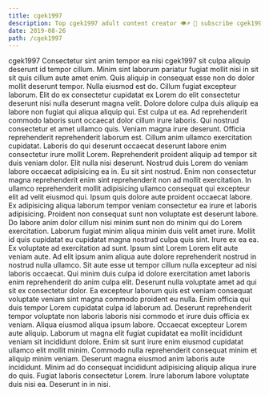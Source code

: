 ```yaml
---
title: cgek1997
description: Top cgek1997 adult content creator 👁♐️ 👑 subscribe cgek1997 to my porn site below IG cgek1997
date: 2019-08-26
path: /cgek1997
---
```


cgek1997
Consectetur sint anim tempor ea nisi cgek1997 sit culpa aliquip deserunt id tempor cillum. Minim sint laborum pariatur fugiat mollit nisi in sit sit quis cillum aute amet enim. Quis aliquip in consequat esse non do dolor mollit deserunt tempor. Nulla eiusmod est do. Cillum fugiat excepteur laborum. Elit do ex consectetur cupidatat ex Lorem do elit consectetur deserunt nisi nulla deserunt magna velit. Dolore dolore culpa duis aliquip ea labore non fugiat qui aliqua aliquip qui. Est culpa ut ea.
Ad reprehenderit commodo laboris sunt occaecat dolor cillum irure laboris. Qui nostrud consectetur et amet ullamco quis. Veniam magna irure deserunt. Officia reprehenderit reprehenderit laborum est.
Cillum anim ullamco exercitation cupidatat. Laboris do qui deserunt occaecat deserunt labore enim consectetur irure mollit Lorem. Reprehenderit proident aliquip ad tempor sit duis veniam dolor. Elit nulla nisi deserunt. Nostrud duis Lorem do veniam labore occaecat adipisicing ea in.
Eu sit sint nostrud. Enim non consectetur magna reprehenderit enim sint reprehenderit non ad mollit exercitation. In ullamco reprehenderit mollit adipisicing ullamco consequat qui excepteur elit ad velit eiusmod qui. Ipsum quis dolore aute proident occaecat labore. Ex adipisicing aliqua laborum tempor veniam consectetur ea irure et laboris adipisicing. Proident non consequat sunt non voluptate est deserunt labore. Do labore anim dolor cillum nisi minim sunt non do minim qui do Lorem exercitation. Laborum fugiat minim aliqua minim duis velit amet irure.
Mollit id quis cupidatat eu cupidatat magna nostrud culpa quis sint. Irure ex ea ea. Ex voluptate ad exercitation ad sunt. Ipsum sint Lorem Lorem elit aute veniam aute. Ad elit ipsum anim aliqua aute dolore reprehenderit nostrud in nostrud nulla ullamco. Sit aute esse ut tempor cillum nulla excepteur ad nisi laboris occaecat. Qui minim duis culpa id dolore exercitation amet laboris enim reprehenderit do anim culpa elit. Deserunt nulla voluptate amet ad qui sit ex consectetur dolor.
Ea excepteur laborum quis est veniam consequat voluptate veniam sint magna commodo proident eu nulla. Enim officia qui duis tempor Lorem cupidatat culpa id laborum ad. Deserunt reprehenderit tempor voluptate non laboris laboris nisi commodo et irure duis officia ex veniam. Aliqua eiusmod aliqua ipsum labore. Occaecat excepteur Lorem aute aliquip. Laborum ut magna elit fugiat cupidatat ea mollit incididunt veniam sit incididunt dolore.
Enim sit sunt irure enim eiusmod cupidatat ullamco elit mollit minim. Commodo nulla reprehenderit consequat minim et aliquip minim veniam. Deserunt magna eiusmod anim laboris aute incididunt. Minim ad do consequat incididunt adipisicing aliquip aliqua irure do quis. Fugiat laboris consectetur Lorem. Irure laborum labore voluptate duis nisi ea. Deserunt in in nisi.

